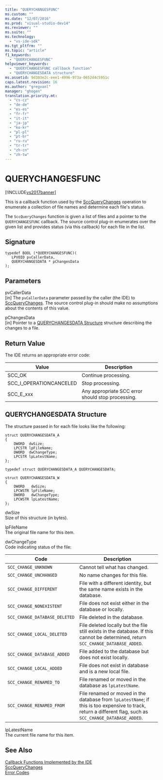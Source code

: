 ```yaml
---
title: "QUERYCHANGESFUNC"
ms.custom: ""
ms.date: "12/07/2016"
ms.prod: "visual-studio-dev14"
ms.reviewer: ""
ms.suite: ""
ms.technology: 
  - "vs-ide-sdk"
ms.tgt_pltfrm: ""
ms.topic: "article"
f1_keywords: 
  - "QUERYCHANGESFUNC"
helpviewer_keywords: 
  - "QUERYCHANGESFUNC callback function"
  - "QUERYCHANGESDATA structure"
ms.assetid: 9d383e2c-eee1-4996-973a-0652d4c5951c
caps.latest.revision: 16
ms.author: "gregvanl"
manager: "ghogen"
translation.priority.mt: 
  - "cs-cz"
  - "de-de"
  - "es-es"
  - "fr-fr"
  - "it-it"
  - "ja-jp"
  - "ko-kr"
  - "pl-pl"
  - "pt-br"
  - "ru-ru"
  - "tr-tr"
  - "zh-cn"
  - "zh-tw"
---
```

# QUERYCHANGESFUNC
[!INCLUDE[vs2017banner](../code-quality/includes/vs2017banner.md)]

This is a callback function used by the [SccQueryChanges](../extensibility/sccquerychanges-function.md) operation to enumerate a collection of file names and determine each file's status.  
  
 The `SccQueryChanges` function is given a list of files and a pointer to the `QUERYCHANGESFUNC` callback. The source control plug-in enumerates over the given list and provides status (via this callback) for each file in the list.  
  
## Signature  
  
```cpp#  
typedef BOOL (*QUERYCHANGESFUNC)(  
   LPVOID pvCallerData,  
   QUERYCHANGESDATA * pChangesData  
);  
```  
  
## Parameters  
 pvCallerData  
 [in] The `pvCallerData` parameter passed by the caller (the IDE) to [SccQueryChanges](../extensibility/sccquerychanges-function.md). The source control plug-in should make no assumptions about the contents of this value.  
  
 pChangesData  
 [in] Pointer to a [QUERYCHANGESDATA Structure](#LinkQUERYCHANGESDATA) structure describing the changes to a file.  
  
## Return Value  
 The IDE returns an appropriate error code:  
  
|Value|Description|  
|-----------|-----------------|  
|SCC_OK|Continue processing.|  
|SCC_I_OPERATIONCANCELED|Stop processing.|  
|SCC_E_xxx|Any appropriate SCC error should stop processing.|  
  
##  <a name="LinkQUERYCHANGESDATA"></a> QUERYCHANGESDATA Structure  
 The structure passed in for each file looks like the following:  
  
```cpp#  
struct QUERYCHANGESDATA_A  
{  
    DWORD  dwSize;  
    LPCSTR lpFileName;  
    DWORD  dwChangeType;  
    LPCSTR lpLatestName;  
};  
  
typedef struct QUERYCHANGESDATA_A QUERYCHANGESDATA;  
  
struct QUERYCHANGESDATA_W  
{  
    DWORD   dwSize;  
    LPCWSTR lpFileName;  
    DWORD   dwChangeType;  
    LPCWSTR lpLatestName;  
};  
```  
  
 dwSize  
 Size of this structure (in bytes).  
  
 lpFileName  
 The original file name for this item.  
  
 dwChangeType  
 Code indicating status of the file:  
  
|Code|Description|  
|----------|-----------------|  
|`SCC_CHANGE_UNKNOWN`|Cannot tell what has changed.|  
|`SCC_CHANGE_UNCHANGED`|No name changes for this file.|  
|`SCC_CHANGE_DIFFERENT`|File with a different identity, but the same name exists in the database.|  
|`SCC_CHANGE_NONEXISTENT`|File does not exist either in the database or locally.|  
|`SCC_CHANGE_DATABASE_DELETED`|File deleted in the database.|  
|`SCC_CHANGE_LOCAL_DELETED`|File deleted locally but the file still exists in the database. If this cannot be determined, return `SCC_CHANGE_DATABASE_ADDED`.|  
|`SCC_CHANGE_DATABASE_ADDED`|File added to the database but does not exist locally.|  
|`SCC_CHANGE_LOCAL_ADDED`|File does not exist in database and is a new local file.|  
|`SCC_CHANGE_RENAMED_TO`|File renamed or moved in the database as `lpLatestName`.|  
|`SCC_CHANGE_RENAMED_FROM`|File renamed or moved in the database from `lpLatestName`; if this is too expensive to track, return a different flag, such as `SCC_CHANGE_DATABASE_ADDED`.|  
  
 lpLatestName  
 The current file name for this item.  
  
## See Also  
 [Callback Functions Implemented by the IDE](../extensibility/callback-functions-implemented-by-the-ide.md)   
 [SccQueryChanges](../extensibility/sccquerychanges-function.md)   
 [Error Codes](../extensibility/error-codes.md)
